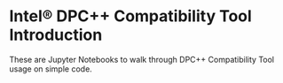 # Intel&reg; DPC++ Compatibility Tool Introduction

These are Jupyter Notebooks to walk through DPC++ Compatibility Tool usage on simple code.
